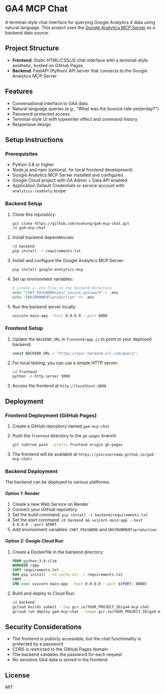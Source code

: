 # GA4 MCP Chat

A terminal-style chat interface for querying Google Analytics 4 data using natural language. This project uses the [Google Analytics MCP Server](https://github.com/googleanalytics/google-analytics-mcp) as a backend data source.

## Project Structure

- **Frontend**: Static HTML/CSS/JS chat interface with a terminal-style aesthetic, hosted on GitHub Pages
- **Backend**: FastAPI (Python) API server that connects to the Google Analytics MCP Server

## Features

- Conversational interface to GA4 data
- Natural language queries (e.g., "What was the bounce rate yesterday?")
- Password-protected access
- Terminal-style UI with typewriter effect and command history
- Responsive design

## Setup Instructions

### Prerequisites

- Python 3.8 or higher
- Node.js and npm (optional, for local frontend development)
- Google Analytics MCP Server installed and configured
- Google Cloud project with GA Admin + Data API enabled
- Application Default Credentials or service account with `analytics.readonly` scope

### Backend Setup

1. Clone this repository:
   ```bash
   git clone https://github.com/noahung/ga4-mcp-chat.git
   cd ga4-mcp-chat
   ```

2. Install backend dependencies:
   ```bash
   cd backend
   pip install -r requirements.txt
   ```

3. Install and configure the Google Analytics MCP Server:
   ```bash
   pip install google-analytics-mcp
   ```

4. Set up environment variables:
   ```bash
   # Create a .env file in the backend directory
   echo "CHAT_PASSWORD=your_secure_password" > .env
   echo "ENVIRONMENT=production" >> .env
   ```

5. Run the backend server locally:
   ```bash
   uvicorn main:app --host 0.0.0.0 --port 8000
   ```

### Frontend Setup

1. Update the `BACKEND_URL` in `frontend/app.js` to point to your deployed backend:
   ```javascript
   const BACKEND_URL = "https://your-backend-url.com/query";
   ```

2. For local testing, you can use a simple HTTP server:
   ```bash
   cd frontend
   python -m http.server 3000
   ```

3. Access the frontend at `http://localhost:3000`

## Deployment

### Frontend Deployment (GitHub Pages)

1. Create a GitHub repository named `ga4-mcp-chat`

2. Push the `frontend` directory to the `gh-pages` branch:
   ```bash
   git subtree push --prefix frontend origin gh-pages
   ```

3. The frontend will be available at `https://yourusername.github.io/ga4-mcp-chat/`

### Backend Deployment

The backend can be deployed to various platforms:

#### Option 1: Render

1. Create a new Web Service on Render
2. Connect your GitHub repository
3. Set the build command: `pip install -r backend/requirements.txt`
4. Set the start command: `cd backend && uvicorn main:app --host 0.0.0.0 --port $PORT`
5. Add environment variables: `CHAT_PASSWORD` and `ENVIRONMENT=production`

#### Option 2: Google Cloud Run

1. Create a Dockerfile in the backend directory:
   ```dockerfile
   FROM python:3.9-slim
   WORKDIR /app
   COPY requirements.txt .
   RUN pip install --no-cache-dir -r requirements.txt
   COPY . .
   CMD exec uvicorn main:app --host 0.0.0.0 --port ${PORT:-8080}
   ```

2. Build and deploy to Cloud Run:
   ```bash
   cd backend
   gcloud builds submit --tag gcr.io/YOUR_PROJECT_ID/ga4-mcp-chat
   gcloud run deploy ga4-mcp-chat --image gcr.io/YOUR_PROJECT_ID/ga4-mcp-chat --platform managed
   ```

## Security Considerations

- The frontend is publicly accessible, but the chat functionality is protected by a password
- CORS is restricted to the GitHub Pages domain
- The backend validates the password for each request
- No sensitive GA4 data is stored in the frontend

## License

MIT